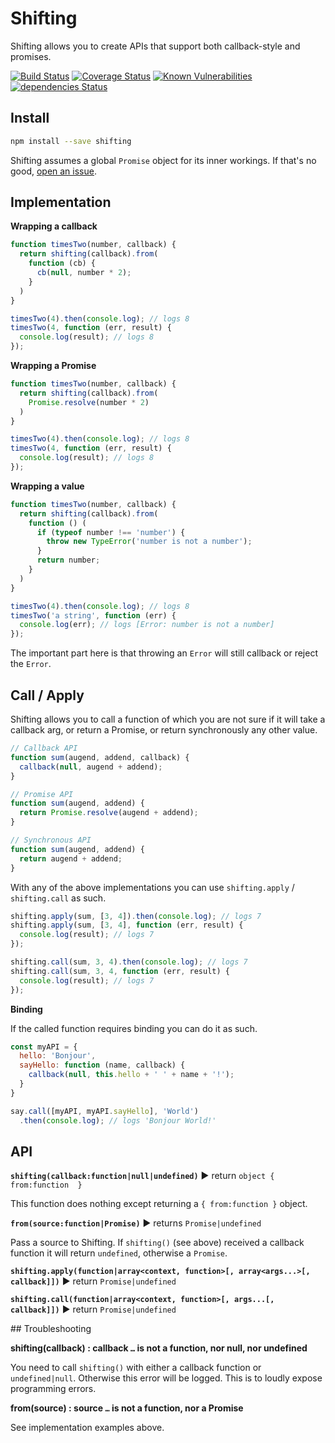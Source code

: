 # Shifting

Shifting allows you to create APIs that support both callback-style and promises.

[![Build Status](https://travis-ci.org/Moeriki/shifting.svg?branch=master)](https://travis-ci.org/Moeriki/shifting) [![Coverage Status](https://coveralls.io/repos/github/Moeriki/shifting/badge.svg?branch=master)](https://coveralls.io/github/Moeriki/shifting?branch=master) [![Known Vulnerabilities](https://snyk.io/test/github/moeriki/shifting/badge.svg)](https://snyk.io/test/github/moeriki/shifting) [![dependencies Status](https://david-dm.org/moeriki/shifting/status.svg)](https://david-dm.org/moeriki/shifting)

## Install

```sh
npm install --save shifting
```

Shifting assumes a global `Promise` object for its inner workings. If that's no good, [open an issue](https://github.com/Moeriki/shifting/issues).

## Implementation

**Wrapping a callback**

```javascript
function timesTwo(number, callback) {
  return shifting(callback).from(
    function (cb) {
      cb(null, number * 2);
    }
  )
}

timesTwo(4).then(console.log); // logs 8
timesTwo(4, function (err, result) {
  console.log(result); // logs 8
});
```

**Wrapping a Promise**

```javascript
function timesTwo(number, callback) {
  return shifting(callback).from(
    Promise.resolve(number * 2)
  )
}

timesTwo(4).then(console.log); // logs 8
timesTwo(4, function (err, result) {
  console.log(result); // logs 8
});
```

**Wrapping a value**

```javascript
function timesTwo(number, callback) {
  return shifting(callback).from(
    function () (
      if (typeof number !== 'number') {
        throw new TypeError('number is not a number');
      }
      return number;
    }
  )
}

timesTwo(4).then(console.log); // logs 8
timesTwo('a string', function (err) {
  console.log(err); // logs [Error: number is not a number]
});
```

The important part here is that throwing an `Error` will still callback or reject the `Error`.

## Call / Apply

Shifting allows you to call a function of which you are not sure if it will take a callback arg, or return a Promise, or return synchronously any other value.

```javascript
// Callback API
function sum(augend, addend, callback) {
  callback(null, augend + addend);
}

// Promise API
function sum(augend, addend) {
  return Promise.resolve(augend + addend);
}

// Synchronous API
function sum(augend, addend) {
  return augend + addend;
}
```

With any of the above implementations you can use `shifting.apply` / `shifting.call` as such.

```javascript
shifting.apply(sum, [3, 4]).then(console.log); // logs 7
shifting.apply(sum, [3, 4], function (err, result) {
  console.log(result); // logs 7
});

shifting.call(sum, 3, 4).then(console.log); // logs 7
shifting.call(sum, 3, 4, function (err, result) {
  console.log(result); // logs 7
});
```

**Binding**

If the called function requires binding you can do it as such.

```javascript
const myAPI = {
  hello: 'Bonjour',
  sayHello: function (name, callback) {
    callback(null, this.hello + ' ' + name + '!');
  }
}

say.call([myAPI, myAPI.sayHello], 'World')
  .then(console.log); // logs 'Bonjour World!'
```

## API

**`shifting(callback:function|null|undefined)`** ▶︎ return `object { from:function  }`

This function does nothing except returning a `{ from:function }` object.

**`from(source:function|Promise)`** ▶︎ returns `Promise|undefined`

Pass a source to Shifting. If `shifting()` (see above) received a callback function it will return `undefined`, otherwise a `Promise`.

**`shifting.apply(function|array<context, function>[, array<args...>[, callback]])`** ▶︎ return `Promise|undefined`

**`shifting.call(function|array<context, function>[, args...[, callback]])`** ▶︎ return `Promise|undefined`

<a name="troubleshooting" />
## Troubleshooting

**shifting(callback) : callback `…` is not a function, nor null, nor undefined**

You need to call `shifting()` with either a callback function or `undefined|null`. Otherwise this error will be logged. This is to loudly expose programming errors.

**from(source) : source `…` is not a function, nor a Promise**

See implementation examples above.
